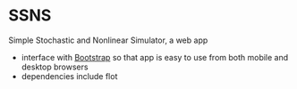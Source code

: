 # SSNS
Simple Stochastic and Nonlinear Simulator, a web app

* interface with [Bootstrap](https://getbootstrap.com/) so that app is easy to use from both mobile and desktop browsers
* dependencies include flot
